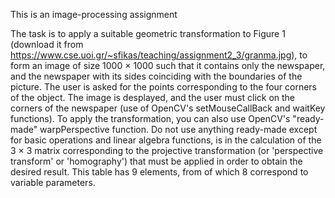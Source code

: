 This is an image-processing assignment

The task is to apply a suitable geometric transformation to Figure 1 (download it from https://www.cse.uoi.gr/~sfikas/teaching/assignment2_3/granma.jpg), 
to form an image of size 1000 × 1000 such that it contains only the newspaper, and the newspaper with its sides coinciding with the boundaries of the picture.
The user is asked for the points corresponding to the four corners of the object. 
The image is desplayed, and the user must click on the corners of the newspaper (use of OpenCV's setMouseCallBack and waitKey functions).
To apply the transformation, you can also use OpenCV's "ready-made" warpPerspective function. 
Do not use anything ready-made except for basic operations and linear algebra functions, is in the calculation of the 3 × 3 matrix corresponding to the projective transformation (or 'perspective transform' or 'homography') that must be applied in order to obtain the desired result. 
This table has 9 elements, from of which 8 correspond to variable parameters. 
